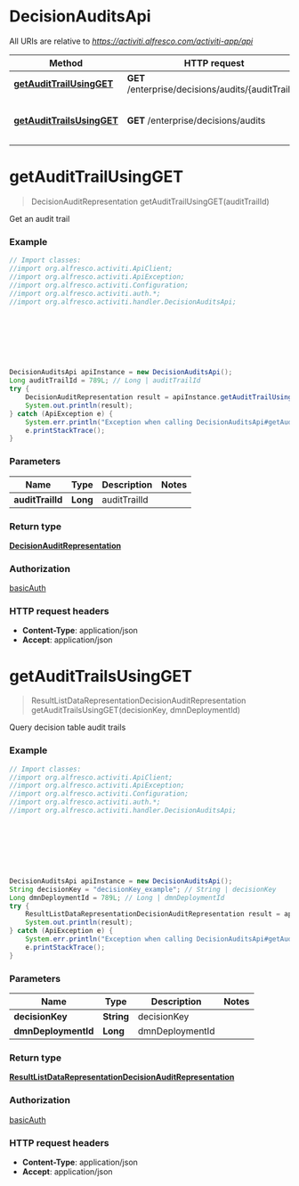 # DecisionAuditsApi

All URIs are relative to *https://activiti.alfresco.com/activiti-app/api*

Method | HTTP request | Description
------------- | ------------- | -------------
[**getAuditTrailUsingGET**](DecisionAuditsApi.md#getAuditTrailUsingGET) | **GET** /enterprise/decisions/audits/{auditTrailId} | Get an audit trail
[**getAuditTrailsUsingGET**](DecisionAuditsApi.md#getAuditTrailsUsingGET) | **GET** /enterprise/decisions/audits | Query decision table audit trails


<a name="getAuditTrailUsingGET"></a>
# **getAuditTrailUsingGET**
> DecisionAuditRepresentation getAuditTrailUsingGET(auditTrailId)

Get an audit trail

### Example
```java
// Import classes:
//import org.alfresco.activiti.ApiClient;
//import org.alfresco.activiti.ApiException;
//import org.alfresco.activiti.Configuration;
//import org.alfresco.activiti.auth.*;
//import org.alfresco.activiti.handler.DecisionAuditsApi;








DecisionAuditsApi apiInstance = new DecisionAuditsApi();
Long auditTrailId = 789L; // Long | auditTrailId
try {
    DecisionAuditRepresentation result = apiInstance.getAuditTrailUsingGET(auditTrailId);
    System.out.println(result);
} catch (ApiException e) {
    System.err.println("Exception when calling DecisionAuditsApi#getAuditTrailUsingGET");
    e.printStackTrace();
}
```

### Parameters

Name | Type | Description  | Notes
------------- | ------------- | ------------- | -------------
 **auditTrailId** | **Long**| auditTrailId |

### Return type

[**DecisionAuditRepresentation**](DecisionAuditRepresentation.md)

### Authorization

[basicAuth](../README.md#basicAuth)

### HTTP request headers

 - **Content-Type**: application/json
 - **Accept**: application/json

<a name="getAuditTrailsUsingGET"></a>
# **getAuditTrailsUsingGET**
> ResultListDataRepresentationDecisionAuditRepresentation getAuditTrailsUsingGET(decisionKey, dmnDeploymentId)

Query decision table audit trails

### Example
```java
// Import classes:
//import org.alfresco.activiti.ApiClient;
//import org.alfresco.activiti.ApiException;
//import org.alfresco.activiti.Configuration;
//import org.alfresco.activiti.auth.*;
//import org.alfresco.activiti.handler.DecisionAuditsApi;








DecisionAuditsApi apiInstance = new DecisionAuditsApi();
String decisionKey = "decisionKey_example"; // String | decisionKey
Long dmnDeploymentId = 789L; // Long | dmnDeploymentId
try {
    ResultListDataRepresentationDecisionAuditRepresentation result = apiInstance.getAuditTrailsUsingGET(decisionKey, dmnDeploymentId);
    System.out.println(result);
} catch (ApiException e) {
    System.err.println("Exception when calling DecisionAuditsApi#getAuditTrailsUsingGET");
    e.printStackTrace();
}
```

### Parameters

Name | Type | Description  | Notes
------------- | ------------- | ------------- | -------------
 **decisionKey** | **String**| decisionKey |
 **dmnDeploymentId** | **Long**| dmnDeploymentId |

### Return type

[**ResultListDataRepresentationDecisionAuditRepresentation**](ResultListDataRepresentationDecisionAuditRepresentation.md)

### Authorization

[basicAuth](../README.md#basicAuth)

### HTTP request headers

 - **Content-Type**: application/json
 - **Accept**: application/json

